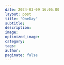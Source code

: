 ```yaml
---
date: 2024-03-09 16:06:00
layout: post
title: "OneDay"
subtitle:
description:
image:
optimized_image:
category:
tags:
author:
paginate: false
---
```

